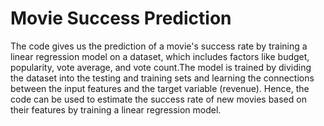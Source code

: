# Movie Success Prediction
The code gives us the prediction of a movie's success rate by training a linear regression model on a dataset, which includes factors like budget, popularity, vote average, and vote count.The model is trained by dividing the dataset into the testing and training sets and learning the connections between the input features and the target variable (revenue). Hence, the code can be used to estimate the success rate of new movies based on their features by training a linear regression model.
